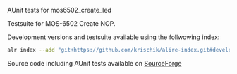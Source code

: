 AUnit tests for mos6502\_create\_led

Testsuite for MOS-6502 Create NOP.

Development versions and testsuite available using the follwowing index:

```sh
alr index --add "git+https://github.com/krischik/alire-index.git#develop" --name krischik
```

Source code including AUnit tests available on [SourceForge](https://git.code.sf.net/p/tutorial-6502/git)
